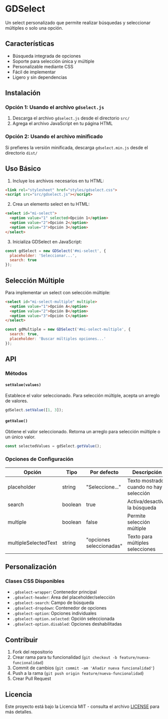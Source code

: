 # GDSelect

Un select personalizado que permite realizar búsquedas y seleccionar múltiples o solo una opción.

## Características

- Búsqueda integrada de opciones
- Soporte para selección única y múltiple
- Personalizable mediante CSS
- Fácil de implementar
- Ligero y sin dependencias

## Instalación

### Opción 1: Usando el archivo `gdselect.js`

1. Descarga el archivo `gdselect.js` desde el directorio `src/`
2. Agrega el archivo JavaScript en tu página HTML

### Opción 2: Usando el archivo minificado

Si prefieres la versión minificada, descarga `gdselect.min.js` desde el directorio `dist/`

## Uso Básico

1. Incluye los archivos necesarios en tu HTML:

```html
<link rel="stylesheet" href="styles/gdselect.css">
<script src="src/gdselect.js"></script>
```

2. Crea un elemento select en tu HTML:

```html
<select id="mi-select">
  <option value="1" selected>Opción 1</option>
  <option value="2">Opción 2</option>
  <option value="3">Opción 3</option>
</select>
```

3. Inicializa GDSelect en JavaScript:

```javascript
const gdSelect = new GDSelect('#mi-select', {
  placeholder: 'Seleccionar...',
  search: true
});
```

## Selección Múltiple

Para implementar un select con selección múltiple:

```html
<select id="mi-select-multiple" multiple>
  <option value="1">Opción A</option>
  <option value="2">Opción B</option>
  <option value="3">Opción C</option>
</select>
```

```javascript
const gdMultiple = new GDSelect('#mi-select-multiple', {
  search: true,
  placeholder: 'Buscar múltiples opciones...'
});
```

## API

### Métodos

#### `setValue(values)`
Establece el valor seleccionado. Para selección múltiple, acepta un arreglo de valores.

```javascript
gdSelect.setValue([1, 3]);
```

#### `getValue()`
Obtiene el valor seleccionado. Retorna un arreglo para selección múltiple o un único valor.

```javascript
const selectedValues = gdSelect.getValue();
```

### Opciones de Configuración

| Opción | Tipo | Por defecto | Descripción |
|--------|------|-------------|-------------|
| placeholder | string | "Seleccione..." | Texto mostrado cuando no hay selección |
| search | boolean | true | Activa/desactiva la búsqueda |
| multiple | boolean | false | Permite selección múltiple |
| multipleSelectedText | string | "opciones seleccionadas" | Texto para múltiples selecciones |

## Personalización

### Clases CSS Disponibles

- `.gdselect-wrapper`: Contenedor principal
- `.gdselect-header`: Área del placeholder/selección
- `.gdselect-search`: Campo de búsqueda
- `.gdselect-dropdown`: Contenedor de opciones
- `.gdselect-option`: Opciones individuales
- `.gdselect-option.selected`: Opción seleccionada
- `.gdselect-option.disabled`: Opciones deshabilitadas

## Contribuir

1. Fork del repositorio
2. Crear rama para tu funcionalidad (`git checkout -b feature/nueva-funcionalidad`)
3. Commit de cambios (`git commit -am 'Añadir nueva funcionalidad'`)
4. Push a la rama (`git push origin feature/nueva-funcionalidad`)
5. Crear Pull Request

## Licencia

Este proyecto está bajo la Licencia MIT - consulta el archivo [LICENSE](LICENSE) para más detalles.